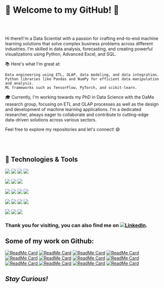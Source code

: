 # 👋 Welcome to my GitHub! 👋
<br />
<br />

Hi there!I'm a Data Scientist with a passion for crafting end-to-end machine learning solutions that solve complex business problems across different industries. I'm skilled in data analysis, forecasting, and creating powerful visualizations using Python, Advanced Excel, and SQL.

📚 Here's what I'm great at:

    Data engineering using ETL, OLAP, data modeling, and data integration.
    Python libraries like Pandas and NumPy for efficient data manipulation and analysis.
    ML frameworks such as TensorFlow, PyTorch, and scikit-learn.

🎓 Currently, I'm working towards my PhD in Data Science with the DaMa research group, focusing on ETL and OLAP processes as well as the design and development of machine learning applications. I'm a dedicated researcher, always eager to collaborate and contribute to cutting-edge data-driven solutions across various sectors.

Feel free to explore my repositories and let's connect! 😄

<br />
<br />

## 🔧 Technologies & Tools

![](https://img.shields.io/badge/VSCode-007ACC?style=for-the-badge&logo=visual-studio-code&logoColor=white)
![](https://img.shields.io/badge/Jupyter-F37626?style=for-the-badge&logo=jupyter&logoColor=white)
![](https://img.shields.io/badge/Google_Colab-F9AB00?style=for-the-badge&logo=google-colab&logoColor=white)
![](https://img.shields.io/badge/Git-F05032?style=for-the-badge&logo=git&logoColor=white)


![](https://img.shields.io/badge/Python-3776AB?style=for-the-badge&logo=python&logoColor=white)
![](https://img.shields.io/badge/SQL-4169E1?style=for-the-badge&logo=sql&logoColor=white)
![](https://img.shields.io/badge/R-276DC3?style=for-the-badge&logo=r&logoColor=white)

![](https://img.shields.io/badge/Pandas-150458?style=for-the-badge&logo=pandas&logoColor=white)
![](https://img.shields.io/badge/NumPy-013243?style=for-the-badge&logo=numpy&logoColor=white)
![](https://img.shields.io/badge/ETL-2E8B57?style=for-the-badge&labelColor=2E8B57&color=2E8B57)
![](https://img.shields.io/badge/OLAP-4682B4?style=for-the-badge&labelColor=4682B4&color=4682B4)


![](https://img.shields.io/badge/scikit_learn-F7931E?style=for-the-badge&logo=scikit-learn&logoColor=white)
![](https://img.shields.io/badge/PyTorch-EE4C2C?style=for-the-badge&logo=pytorch&logoColor=white)
![](https://img.shields.io/badge/TensorFlow-FF6F00?style=for-the-badge&logo=tensorflow&logoColor=white)
![](https://img.shields.io/badge/Keras-D00000?style=for-the-badge&logo=keras&logoColor=white)

![](https://img.shields.io/badge/Matplotlib-1965B0?style=for-the-badge&logo=matplotlib&logoColor=white)
![](https://img.shields.io/badge/Power_BI-F2C811?style=for-the-badge&logo=power-bi&logoColor=black)
![](https://img.shields.io/badge/Google_Analytics-E37400?style=for-the-badge&logo=google-analytics&logoColor=white)










<!-- Actual text -->
### Thank you for visiting, you can also find me on [![LinkedIn][2.2]][2].
## Some of my work on Github:

[![ReadMe Card](https://github-readme-stats.vercel.app/api/pin/?username=PapageorgiouGeorge&repo=Predicting-Query-Result-Relevance-Comparing-Regression-Models-for-Accurate-Relevance-Score-Estimati&theme=dracula)](https://github.com/PapageorgiouGeorge/Predicting-Query-Result-Relevance-Comparing-Regression-Models-for-Accurate-Relevance-Score-Estimati)
[![ReadMe Card](https://github-readme-stats.vercel.app/api/pin/?username=PapageorgiouGeorge&repo=Medical-Dataset-Classification-using-RapidMiner-Performance-Evaluation-of-Decision-Tree-k-NN-Naiv&theme=dracula)](https://github.com/PapageorgiouGeorge/Medical-Dataset-Classification-using-RapidMiner-Performance-Evaluation-of-Decision-Tree-k-NN-Naiv)
[![ReadMe Card](https://github-readme-stats.vercel.app/api/pin/?username=PapageorgiouGeorge&repo=Predicting-Query-Result-Relevance-Comparing-Regression-Models-for-Accurate-Relevance-Score-Estimati&theme=dracula)](https://github.com/PapageorgiouGeorge/Predicting-Query-Result-Relevance-Comparing-Regression-Models-for-Accurate-Relevance-Score-Estimati)
[![ReadMe Card](https://github-readme-stats.vercel.app/api/pin/?username=PapageorgiouGeorge&repo=Classifier-Performance-Across-Diverse-Datasets-Evaluating-and-Comparing-Machine-Learning-Models&theme=dracula)](https://github.com/PapageorgiouGeorge/Classifier-Performance-Across-Diverse-Datasets-Evaluating-and-Comparing-Machine-Learning-Models)
[![ReadMe Card](https://github-readme-stats.vercel.app/api/pin/?username=PapageorgiouGeorge&repo=Pneumonia-Detection-with-CNNs-Convolutional-Neural-Networks-on-X-ray-Images-for-Accurate-Diagnosis&theme=dracula)](https://github.com/PapageorgiouGeorge/Pneumonia-Detection-with-CNNs-Convolutional-Neural-Networks-on-X-ray-Images-for-Accurate-Diagnosis)
[![ReadMe Card](https://github-readme-stats.vercel.app/api/pin/?username=PapageorgiouGeorge&repo=Distributed-Data-Processing-Analyzing-Datasets-with-MapReduce-and-Apache-Spark-Frameworks&theme=dracula)](https://github.com/PapageorgiouGeorge/Distributed-Data-Processing-Analyzing-Datasets-with-MapReduce-and-Apache-Spark-Frameworks)
[![ReadMe Card](https://github-readme-stats.vercel.app/api/pin/?username=PapageorgiouGeorge&repo=Database-Development-Design-and-Implementation-of-a-Music-Album-Database-using-SQL-and-Oracle&theme=dracula)](https://github.com/PapageorgiouGeorge/Database-Development-Design-and-Implementation-of-a-Music-Album-Database-using-SQL-and-Oracle)
[![ReadMe Card](https://github-readme-stats.vercel.app/api/pin/?username=PapageorgiouGeorge&repo=Predicting-Google-Stock-Price-Movements-Comparing-Raw-Data-and-Feature-Extraction-Approaches&theme=dracula)](https://github.com/PapageorgiouGeorge/Predicting-Google-Stock-Price-Movements-Comparing-Raw-Data-and-Feature-Extraction-Approaches)
[![ReadMe Card](https://github-readme-stats.vercel.app/api/pin/?username=PapageorgiouGeorge&repo=Medical-Dataset-Classification-using-RapidMiner-Performance-Evaluation-of-Decision-Tree-k-NN-Naiv&theme=dracula)
![ReadMe Card](https://github-readme-stats.vercel.app/api/pin/?username=PapageorgiouGeorge&repo=Gaming-Console-Sentiment-Analysis-Evaluating-Twitter-Opinions-on-PS5-XBX-and-NS-&theme=dracula)](https://github.com/PapageorgiouGeorge/Gaming-Console-Sentiment-Analysis-Evaluating-Twitter-Opinions-on-PS5-XBX-and-NS-)
[![ReadMe Card](https://github-readme-stats.vercel.app/api/pin/?username=PapageorgiouGeorge&repo=Timeseries-Analysis-of-Power-Price-Data&theme=dracula)](https://github.com/PapageorgiouGeorge/Timeseries-Analysis-of-Power-Price-Data)
[![ReadMe Card](https://github-readme-stats.vercel.app/api/pin/?username=PapageorgiouGeorge&repo=Lake-Huron-Water-Level-Analysis-ARMA-Methods-and-itsmr-Package&theme=dracula)](https://github.com/PapageorgiouGeorge/Lake-Huron-Water-Level-Analysis-ARMA-Methods-and-itsmr-Package)


<!-- Icons -->
 
 [2.2]: https://img.shields.io/badge/Linkedin-informational?style=flat&logo=LinkedIn&logoColor=ff6e96&color=6272a4&labelColor=282a36 (LinkedIn icon)

<!-- Links to your social media accounts -->


[2]: https://www.linkedin.com/in/giorgos-papageorgiou-3b27a9221


## <em>Stay Curious!</em>

